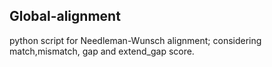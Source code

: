 ## Global-alignment
python script for Needleman-Wunsch alignment;
considering match,mismatch, gap and extend_gap score.
